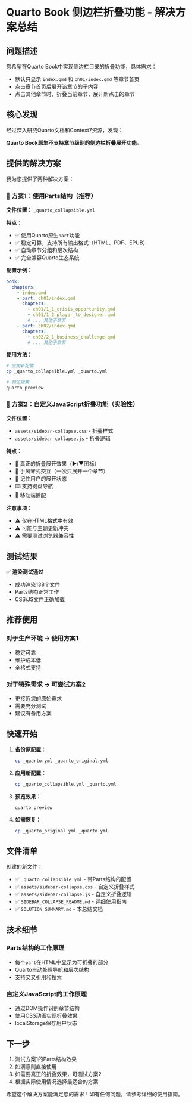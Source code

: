 # Quarto Book 侧边栏折叠功能 - 解决方案总结

## 问题描述

您希望在Quarto Book中实现侧边栏目录的折叠功能，具体需求：
- 默认只显示 `index.qmd` 和 `ch01/index.qmd` 等章节首页
- 点击章节首页后展开该章节的子内容
- 点击其他章节时，折叠当前章节，展开新点击的章节

## 核心发现

经过深入研究Quarto文档和Context7资源，发现：

**Quarto Book原生不支持章节级别的侧边栏折叠展开功能。**

## 提供的解决方案

我为您提供了两种解决方案：

### 🎯 方案1：使用Parts结构（推荐）

**文件位置：** `_quarto_collapsible.yml`

**特点：**
- ✅ 使用Quarto原生`part`功能
- ✅ 稳定可靠，支持所有输出格式（HTML、PDF、EPUB）
- ✅ 自动章节分组和层次结构
- ✅ 完全兼容Quarto生态系统

**配置示例：**
```yaml
book:
  chapters:
    - index.qmd
    - part: ch01/index.qmd
      chapters:
        - ch01/1_1_crisis_opportunity.qmd
        - ch01/1_2_player_to_designer.qmd
        # ... 其他子章节
    - part: ch02/index.qmd
      chapters:
        - ch02/2_1_business_challenge.qmd
        # ... 其他子章节
```

**使用方法：**
```bash
# 应用新配置
cp _quarto_collapsible.yml _quarto.yml

# 预览效果
quarto preview
```

### 🧪 方案2：自定义JavaScript折叠功能（实验性）

**文件位置：**
- `assets/sidebar-collapse.css` - 折叠样式
- `assets/sidebar-collapse.js` - 折叠逻辑

**特点：**
- 🎯 真正的折叠展开效果（▶/▼图标）
- 🔄 手风琴式交互（一次只展开一个章节）
- 💾 记住用户的展开状态
- ⌨️ 支持键盘导航
- 📱 移动端适配

**注意事项：**
- ⚠️ 仅在HTML格式中有效
- ⚠️ 可能与主题更新冲突
- ⚠️ 需要测试浏览器兼容性

## 测试结果

✅ **渲染测试通过**
- 成功渲染138个文件
- Parts结构正常工作
- CSS/JS文件正确加载

## 推荐使用

### 对于生产环境 → 使用方案1
- 稳定可靠
- 维护成本低
- 全格式支持

### 对于特殊需求 → 可尝试方案2
- 更接近您的原始需求
- 需要充分测试
- 建议有备用方案

## 快速开始

1. **备份原配置：**
   ```bash
   cp _quarto.yml _quarto_original.yml
   ```

2. **应用新配置：**
   ```bash
   cp _quarto_collapsible.yml _quarto.yml
   ```

3. **预览效果：**
   ```bash
   quarto preview
   ```

4. **如需恢复：**
   ```bash
   cp _quarto_original.yml _quarto.yml
   ```

## 文件清单

创建的新文件：
- ✅ `_quarto_collapsible.yml` - 带Parts结构的配置
- ✅ `assets/sidebar-collapse.css` - 自定义折叠样式
- ✅ `assets/sidebar-collapse.js` - 自定义折叠逻辑
- ✅ `SIDEBAR_COLLAPSE_README.md` - 详细使用指南
- ✅ `SOLUTION_SUMMARY.md` - 本总结文档

## 技术细节

### Parts结构的工作原理
- 每个`part`在HTML中显示为可折叠的部分
- Quarto自动处理导航和层次结构
- 支持交叉引用和搜索

### 自定义JavaScript的工作原理
- 通过DOM操作识别章节结构
- 使用CSS动画实现折叠效果
- localStorage保存用户状态

## 下一步

1. 测试方案1的Parts结构效果
2. 如满意则直接使用
3. 如需要真正的折叠效果，可测试方案2
4. 根据实际使用情况选择最适合的方案

希望这个解决方案能满足您的需求！如有任何问题，请参考详细的使用指南。
